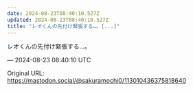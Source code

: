```yaml
---
date: 2024-08-23T08:40:10.527Z
updated: 2024-08-23T08:40:10.527Z
title: "レオくんの先付け緊張する…。[...]"
---
```


<p>レオくんの先付け緊張する…。</p>

&mdash; 2024-08-23 08:40:10 UTC

Original URL: https://mastodon.social/@sakuramochi0/113010436375818640
